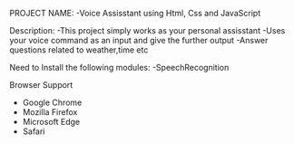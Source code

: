 PROJECT NAME:
  -Voice Assisstant using Html, Css and JavaScript


Description:
  -This project simply works as your personal assisstant 
  -Uses your voice command as an input and give the further output
  -Answer questions related to weather,time etc
  


Need to Install the following modules:
  -SpeechRecognition

  
Browser Support
  - Google Chrome
  - Mozilla Firefox
  - Microsoft Edge
  - Safari



